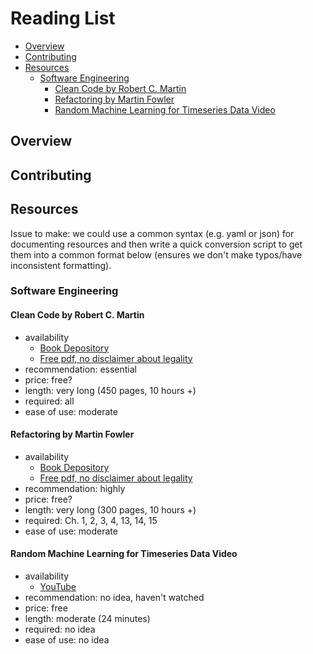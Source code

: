 # Reading List

<!-- MarkdownTOC autolink="true" autoanchor="true" markdown_preview="github" -->

- [Overview](#overview)
- [Contributing](#contributing)
- [Resources](#resources)
	- [Software Engineering](#software-engineering)
		- [Clean Code by Robert C. Martin](#clean-code-by-robert-c-martin)
		- [Refactoring by Martin Fowler](#refactoring-by-martin-fowler)
		- [Random Machine Learning for Timeseries Data Video](#random-machine-learning-for-timeseries-data-video)

<!-- /MarkdownTOC -->


<a id="overview"></a>
## Overview

<a id="contributing"></a>
## Contributing

<a id="resources"></a>
## Resources

Issue to make: we could use a common syntax (e.g. yaml or json) for documenting resources and then write a quick conversion script to get them into a common format below (ensures we don't make typos/have inconsistent formatting).

<a id="software-engineering"></a>
### Software Engineering

<a id="clean-code-by-robert-c-martin"></a>
#### Clean Code by Robert C. Martin

- availability
    - [Book Depository](https://www.bookdepository.com/Clean-Code-Robert-C-Martin/9780132350884) 
    - [Free pdf, no disclaimer about legality](http://oceanofpdf.com/pdf-epub-clean-code-a-handbook-of-agile-software-craftsmanship-download/)
- recommendation: essential
- price: free?
- length: very long (450 pages, 10 hours +)
- required: all
- ease of use: moderate

<a id="refactoring-by-martin-fowler"></a>
#### Refactoring by Martin Fowler

- availability
    - [Book Depository](https://www.bookdepository.com/Refactoring-Martin-Fowler/9780201485677) 
    - [Free pdf, no disclaimer about legality](https://www.csie.ntu.edu.tw/~r95004/Refactoring_improving_the_design_of_existing_code.pdf)
- recommendation: highly
- price: free?
- length: very long (300 pages, 10 hours +)
- required: Ch. 1, 2, 3, 4, 13, 14, 15
- ease of use: moderate

<a id="random-machine-learning-for-timeseries-data-video"></a>
#### Random Machine Learning for Timeseries Data Video

- availability
    - [YouTube](https://www.youtube.com/watch?v=ZgHGCfwExw0) 
- recommendation: no idea, haven't watched
- price: free
- length: moderate (24 minutes)
- required: no idea
- ease of use: no idea